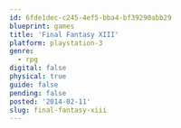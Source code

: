 ```yaml
---
id: 6fde1dec-c245-4ef5-bba4-bf39290abb29
blueprint: games
title: 'Final Fantasy XIII'
platform: playstation-3
genre:
  - rpg
digital: false
physical: true
guide: false
pending: false
posted: '2014-02-11'
slug: final-fantasy-xiii
---
```

